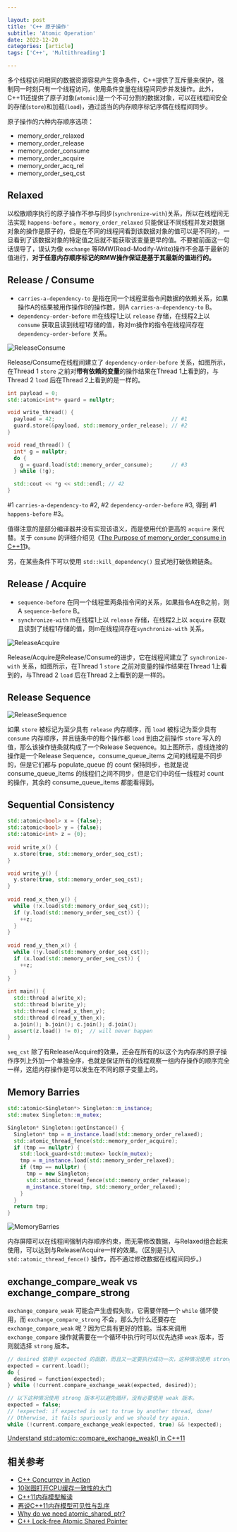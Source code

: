 ```yaml
---

layout: post
title: 'C++ 原子操作'
subtitle: 'Atomic Operation'
date: 2022-12-20
categories: [article]
tags: ['C++', 'Multithreading']

---
```


多个线程访问相同的数据资源容易产生竞争条件，C++提供了互斥量来保护，强制同一时刻只有一个线程访问，使用条件变量在线程间同步并发操作。此外，C++11还提供了原子对象(`atomic`)是一个不可分割的数据对象，可以在线程间安全的存储(`store`)和加载(`load`)，通过适当的内存顺序标记序偶在线程间同步。

原子操作的六种内存顺序选项：
- memory_order_relaxed
- memory_order_release
- memory_order_consume
- memory_order_acquire
- memory_order_acq_rel
- memory_order_seq_cst

## Relaxed

以松散顺序执行的原子操作不参与同步(`synchronize-with`)关系，所以在线程间无法实现 `happens-before` 。`memory_order_relaxed` 只能保证不同线程并发对数据对象的操作是原子的，但是在不同的线程间看到该数据对象的值可以是不同的，一旦看到了该数据对象的特定值之后就不能获取该变量更早的值。不要被前面这一句话误导了，误认为像 `exchange` 等RMW(Read-Modify-Write)操作不会基于最新的值进行，**对于任意内存顺序标记的RMW操作保证是基于其最新的值进行的。**

## Release / Consume

- `carries-a-dependency-to` 是指在同一个线程里指令间数据的依赖关系，如果操作A的结果被用作操作B的操作数，则A `carries-a-dependency-to` B。
- `dependency-order-before` m在线程1上以 `release` 存储，在线程2上以 `consume` 获取且读到线程1存储的值，称对m操作的指令在线程间存在 `dependency-order-before` 关系。

![ReleaseConsume](https://preshing.com/images/dependency-ordered-guard.png)

Release/Consume在线程间建立了 `dependency-order-before` 关系，如图所示，在Thread 1 `store` 之前对**带有依赖的变量**的操作结果在Thread 1上看到的，与Thread 2 `load` 后在Thread 2上看到的是一样的。

```.cpp
int payload = 0;
std::atomic<int*> guard = nullptr;

void write_thread() {
  payload = 42;                                     // #1
  guard.store(&payload, std::memory_order_release); // #2
}

void read_thread() {
  int* g = nullptr;
  do {
    g = guard.load(std::memory_order_consume);      // #3
  } while (!g);

  std::cout << *g << std::endl; // 42
}
```

#1 `carries-a-dependency-to` #2, #2 `dependency-order-before` #3, 得到 #1 `happens-before` #3。

值得注意的是部分编译器并没有实现该语义，而是使用代价更高的 `acquire` 来代替。关于 `consume` 的详细介绍见《[The Purpose of memory_order_consume in C++11](https://blog.csdn.net/netyeaxi/article/details/80718781)》。

另，在某些条件下可以使用 `std::kill_dependency()` 显式地打破依赖链条。

## Release / Acquire

- `sequence-before` 在同一个线程里两条指令间的关系，如果指令A在B之前，则A `sequence-before` B。
- `synchronize-with` m在线程1上以 `release` 存储，在线程2上以 `acquire` 获取且读到了线程1存储的值，则m在线程间存在`synchronize-with` 关系。

![ReleaseAcquire](https://preshing.com/images/two-cones.png)

Release/Acquire是Release/Consume的进步，它在线程间建立了 `synchronize-with` 关系，如图所示，在Thread 1 `store` 之前对变量的操作结果在Thread 1上看到的，与Thread 2 `load` 后在Thread 2上看到的是一样的。

## Release Sequence

![ReleaseSequence](https://i.stack.imgur.com/ksuwE.png)

如果 `store` 被标记为至少具有 `release` 内存顺序，而 `load` 被标记为至少具有 `consume` 内存顺序，并且链条中的每个操作都 `load` 到由之前操作 `store` 写入的值，那么该操作链条就构成了一个Release Sequence。如上图所示，虚线连接的操作是一个Release Sequence，consume_queue_items 之间的线程是不同步的，但是它们都与 populate_queue 的 count 保持同步，也就是说 consume_queue_items 的线程们之间不同步，但是它们中的任一线程对 count 的操作，其余的 consume_queue_items 都能看得到。

## Sequential Consistency

```.cpp
std::atomic<bool> x = {false};
std::atomic<bool> y = {false};
std::atomic<int> z = {0};
 
void write_x() {
  x.store(true, std::memory_order_seq_cst);
}

void write_y() {
  y.store(true, std::memory_order_seq_cst);
}
 
void read_x_then_y() {
  while (!x.load(std::memory_order_seq_cst));
  if (y.load(std::memory_order_seq_cst)) {
    ++z;
  }
}
 
void read_y_then_x() {
  while (!y.load(std::memory_order_seq_cst));
  if (x.load(std::memory_order_seq_cst)) {
    ++z;
  }
}
 
int main() {
  std::thread a(write_x);
  std::thread b(write_y);
  std::thread c(read_x_then_y);
  std::thread d(read_y_then_x);
  a.join(); b.join(); c.join(); d.join();
  assert(z.load() != 0);  // will never happen
}
```

`seq_cst` 除了有Release/Acquire的效果，还会在所有的以这个为内存序的原子操作序列上外加一个单独全序，也就是保证所有的线程观察一组内存操作的顺序完全一样，这组内存操作是可以发生在不同的原子变量上的。

## Memory Barries

```.cpp
std::atomic<Singleton*> Singleton::m_instance;
std::mutex Singleton::m_mutex;

Singleton* Singleton::getInstance() {
  Singleton* tmp = m_instance.load(std::memory_order_relaxed);
  std::atomic_thread_fence(std::memory_order_acquire);
  if (tmp == nullptr) {
    std::lock_guard<std::mutex> lock(m_mutex);
    tmp = m_instance.load(std::memory_order_relaxed);
    if (tmp == nullptr) {
      tmp = new Singleton;
      std::atomic_thread_fence(std::memory_order_release);
      m_instance.store(tmp, std::memory_order_relaxed);
    }
  }
  return tmp;
}
```

![MemoryBarries](https://preshing.com/images/two-cones-dclp.png)

内存屏障可以在线程间强制内存顺序约束，而无需修改数据，与Relaxed组合起来使用，可以达到与Release/Acquire一样的效果。（区别是引入
`std::atomic_thread_fence()` 操作，而不通过修改数据在线程间同步。）

## exchange_compare_weak vs exchange_compare_strong

`exchange_compare_weak` 可能会产生虚假失败，它需要伴随一个 `while` 循环使用，而 `exchange_compare_strong` 不会，那么为什么还要存在 `exchange_compare_weak` 呢？因为它具有更好的性能。当本来调用 `exchange_compare` 操作就需要在一个循环中执行时可以优先选择 `weak` 版本，否则就选择 `strong` 版本。

```.cpp
// desired 依赖于 expected 的函数，而且又一定要执行成功一次，这种情况使用 strong 版本也需要循环，那么优先选择 weak 版本。
expected = current.load();
do {
  desired = function(expected);
} while (!current.compare_exchange_weak(expected, desired));

// 以下这种情况使用 strong 版本可以避免循环，没有必要使用 weak 版本。
expected = false;
// !expected: if expected is set to true by another thread, done!
// Otherwise, it fails spuriously and we should try again.
while (!current.compare_exchange_weak(expected, true) && !expected);
```

[Understand std::atomic::compare_exchange_weak() in C++11](https://www.codeproject.com/Articles/808305/Understand-std-atomic-compare-exchange-weak-in-Cpl)

## 相关参考

- [C++ Concurrey in Action](https://www.bogotobogo.com/cplusplus/files/CplusplusConcurrencyInAction_PracticalMultithreading.pdf)
- [10张图打开CPU缓存一致性的大门](https://blog.csdn.net/qq_34827674/article/details/109317760)
- [C++11内存模型解读](https://www.cnblogs.com/catch/p/3803130.html)
- [再说C++11内存模型可见性与乱序](https://www.cnblogs.com/catch/p/4158495.html)
- [Why do we need atomic_shared_ptr?](https://www.justsoftwaresolutions.co.uk/threading/why-do-we-need-atomic_shared_ptr.html)
- [C++ Lock-free Atomic Shared Pointer](https://sf-zhou.github.io/programming/atomic_shared_ptr.html)